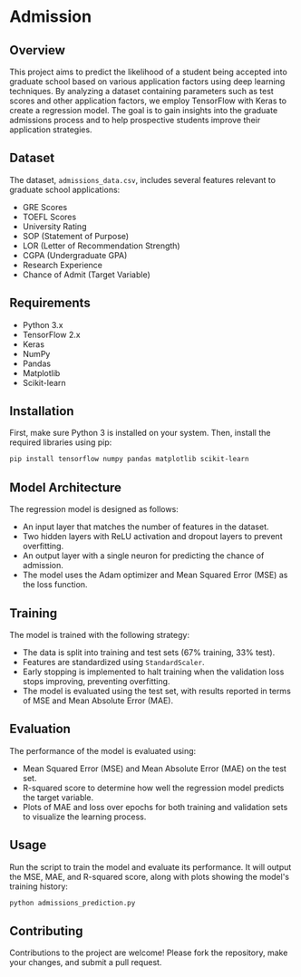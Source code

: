 # Admission

## Overview

This project aims to predict the likelihood of a student being accepted into graduate school based on various application factors using deep learning techniques. By analyzing a dataset containing parameters such as test scores and other application factors, we employ TensorFlow with Keras to create a regression model. The goal is to gain insights into the graduate admissions process and to help prospective students improve their application strategies.

## Dataset

The dataset, `admissions_data.csv`, includes several features relevant to graduate school applications:

- GRE Scores
- TOEFL Scores
- University Rating
- SOP (Statement of Purpose)
- LOR (Letter of Recommendation Strength)
- CGPA (Undergraduate GPA)
- Research Experience
- Chance of Admit (Target Variable)

## Requirements

- Python 3.x
- TensorFlow 2.x
- Keras
- NumPy
- Pandas
- Matplotlib
- Scikit-learn

## Installation

First, make sure Python 3 is installed on your system. Then, install the required libraries using pip:

```bash
pip install tensorflow numpy pandas matplotlib scikit-learn
```

## Model Architecture

The regression model is designed as follows:

- An input layer that matches the number of features in the dataset.
- Two hidden layers with ReLU activation and dropout layers to prevent overfitting.
- An output layer with a single neuron for predicting the chance of admission.
- The model uses the Adam optimizer and Mean Squared Error (MSE) as the loss function.

## Training

The model is trained with the following strategy:

- The data is split into training and test sets (67% training, 33% test).
- Features are standardized using `StandardScaler`.
- Early stopping is implemented to halt training when the validation loss stops improving, preventing overfitting.
- The model is evaluated using the test set, with results reported in terms of MSE and Mean Absolute Error (MAE).

## Evaluation

The performance of the model is evaluated using:

- Mean Squared Error (MSE) and Mean Absolute Error (MAE) on the test set.
- R-squared score to determine how well the regression model predicts the target variable.
- Plots of MAE and loss over epochs for both training and validation sets to visualize the learning process.

## Usage

Run the script to train the model and evaluate its performance. It will output the MSE, MAE, and R-squared score, along with plots showing the model's training history:

```bash
python admissions_prediction.py
```

## Contributing

Contributions to the project are welcome! Please fork the repository, make your changes, and submit a pull request.
